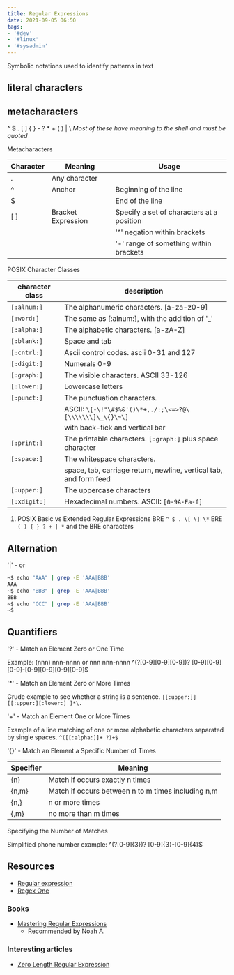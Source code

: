 ```yaml
---
title: Regular Expressions
date: 2021-09-05 06:50
tags:
- '#dev'
- '#linux'
- '#sysadmin'
---
```


Symbolic notations used to identify patterns in text

## literal characters

## metacharacters

^ $ . \[ \] { } - ? \* + ( ) | \\ *Most of these have meaning to the
shell and must be quoted*

Metacharacters

| **Character** | **Meaning**        | **Usage**                                 |
| ------------- | ------------------ | ----------------------------------------- |
| .             | Any character      |                                           |
| ^             | Anchor             | Beginning of the line                     |
| $             |                    | End of the line                           |
| \[ \]         | Bracket Expression | Specify a set of characters at a position |
|               |                    | '^' negation within brackets              |
|               |                    | '-' range of something within brackets    |

POSIX Character Classes

| **character class** | **description**                                                   |
|---------------------|-------------------------------------------------------------------|
| `[:alnum:]`         | The alphanumeric characters. \[a-za-z0-9\]                        |
| `[:word:]`          | The same as \[:alnum:\], with the addition of '\_'                |
| `[:alpha:]`         | The alphabetic characters. \[a-zA-Z\]                             |
| `[:blank:]`         | Space and tab                                                     |
| `[:cntrl:]`         | Ascii control codes. ascii 0-31 and 127                           |
| `[:digit:]`         | Numerals 0-9                                                      |
| `[:graph:]`         | The visible characters. ASCII 33-126                              |
| `[:lower:]`         | Lowercase letters                                                 |
| `[:punct:]`         | The punctuation characters.                                       |
|                     | ASCII: `\[-\!"\#$%&'()\*+,./:;\<=>?@\[\\\\\\\]\_\{}\~\]`          |
|                     | with back-tick and vertical bar                                   |
| `[:print:]`         | The printable characters. `[:graph:]` plus space character        |
| `[:space:]`         | The whitespace characters.                                        |
|                     | space, tab, carriage return, newline, vertical tab, and form feed |
| `[:upper:]`         | The uppercase characters                                          |
| `[:xdigit:]`        | Hexadecimal numbers. ASCII: `[0-9A-Fa-f]`                         |


1. POSIX Basic vs Extended Regular Expressions
   BRE `^ $ . \[ \] \*` ERE `( ) { } ? + | *` and the BRE characters

## Alternation

'|' - or

```bash
~$ echo "AAA" | grep -E 'AAA|BBB'
AAA
~$ echo "BBB" | grep -E 'AAA|BBB'
BBB
~$ echo "CCC" | grep -E 'AAA|BBB'
~$
```

## Quantifiers

'?' - Match an Element Zero or One Time

Example: (nnn) nnn-nnnn or nnn nnn-nnnn ^\(?[0-9][0-9][0-9]\)?
\[0-9\]\[0-9\]\[0-9\]-\[0-9\]\[0-9\]\[0-9\]\[0-9\]$

'\*' - Match an Element Zero or More Times

Crude example to see whether a string is a sentence.
`[[:upper:]][[:upper:][:lower:] ]*\.`

'+' - Match an Element One or More Times

Example of a line matching of one or more alphabetic characters
separated by single spaces. `^([[:alpha:]]+ ?)+$`

'{}' - Match an Element a Specific Number of Times

| **Specifier** | **Meaning**                                        |
| ------------- | -------------------------------------------------- |
| {n}           | Match if occurs exactly n times                    |
| {n,m}         | Match if occurs between n to m times including n,m |
| {n,}          | n or more times                                    |
| {,m}          | no more than m times                               |

Specifying the Number of Matches

Simplified phone number example: ^\(?[0-9]{3}\)? \[0-9\]{3}-\[0-9\]{4}$

## Resources

* [Regular expression](https://en.wikipedia.org/wiki/Regular_expression)
* [Regex One](https://regexone.com/)

### Books

* [Mastering Regular Expressions](https://www.amazon.com/Mastering-Regular-Expressions-Understand-Productive-ebook/dp/B007I8S1X0/ref=sr_1_1?crid=T82AM1SS4ARZ&keywords=mastering+regular+expressions&qid=1648731362&s=digital-text&sprefix=mastering+regular+expressions%2Cdigital-text%2C79&sr=1-1)
  + Recommended by Noah A.

### Interesting articles

* [Zero Length Regular Expression](https://susam.in/maze/zero-length-regular-expression.html)
